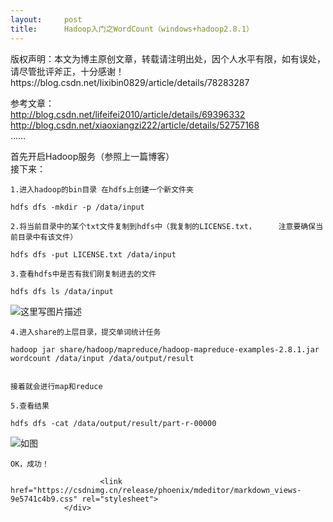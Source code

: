 ```yaml
---
layout:     post
title:      Hadoop入门之WordCount（windows+hadoop2.8.1）
---
```

<div id="article_content" class="article_content clearfix csdn-tracking-statistics" data-pid="blog" data-mod="popu_307" data-dsm="post">
								<div class="article-copyright">
					版权声明：本文为博主原创文章，转载请注明出处，因个人水平有限，如有误处，请尽管批评斧正，十分感谢！					https://blog.csdn.net/lixibin0829/article/details/78283287				</div>
								            <div id="content_views" class="markdown_views prism-atom-one-dark">
							<!-- flowchart 箭头图标 勿删 -->
							<svg xmlns="http://www.w3.org/2000/svg" style="display: none;"><path stroke-linecap="round" d="M5,0 0,2.5 5,5z" id="raphael-marker-block" style="-webkit-tap-highlight-color: rgba(0, 0, 0, 0);"></path></svg>
							<p>参考文章： <br>
    <a href="http://blog.csdn.net/lifeifei2010/article/details/69396332" rel="nofollow">http://blog.csdn.net/lifeifei2010/article/details/69396332</a> <br>
    <a href="http://blog.csdn.net/xiaoxiangzi222/article/details/52757168" rel="nofollow">http://blog.csdn.net/xiaoxiangzi222/article/details/52757168</a> <br>
    ……</p>

<p>首先开启Hadoop服务（参照上一篇博客） <br>
接下来：</p>

<pre><code>1.进入hadoop的bin目录 在hdfs上创建一个新文件夹

hdfs dfs -mkdir -p /data/input

2.将当前目录中的某个txt文件复制到hdfs中（我复制的LICENSE.txt，     注意要确保当前目录中有该文件）

hdfs dfs -put LICENSE.txt /data/input

3.查看hdfs中是否有我们刚复制进去的文件

hdfs dfs ls /data/input
</code></pre>

<p><img src="https://img-blog.csdn.net/20171019121132042?watermark/2/text/aHR0cDovL2Jsb2cuY3Nkbi5uZXQvbGl4aWJpbjA4Mjk=/font/5a6L5L2T/fontsize/400/fill/I0JBQkFCMA==/dissolve/70/gravity/SouthEast" alt="这里写图片描述" title=""></p>

<pre><code>4.进入share的上层目录，提交单词统计任务

hadoop jar share/hadoop/mapreduce/hadoop-mapreduce-examples-2.8.1.jar wordcount /data/input /data/output/result


接着就会进行map和reduce

5.查看结果

hdfs dfs -cat /data/output/result/part-r-00000
</code></pre>

<p><img src="https://img-blog.csdn.net/20171019121109248?watermark/2/text/aHR0cDovL2Jsb2cuY3Nkbi5uZXQvbGl4aWJpbjA4Mjk=/font/5a6L5L2T/fontsize/400/fill/I0JBQkFCMA==/dissolve/70/gravity/SouthEast" alt="如图" title=""></p>

<pre><code>OK，成功！
</code></pre>            </div>
						<link href="https://csdnimg.cn/release/phoenix/mdeditor/markdown_views-9e5741c4b9.css" rel="stylesheet">
                </div>